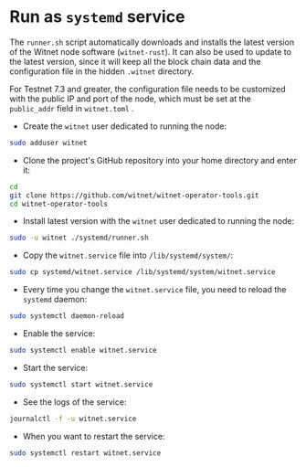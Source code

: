 # Run as `systemd` service

The `runner.sh` script automatically downloads and installs the latest version of the Witnet node software (`witnet-rust`). It can also be used to update to the latest version, since it will keep all the block chain data and the configuration file in the hidden `.witnet` directory.

For Testnet 7.3 and greater, the configuration file needs to be customized with the public IP and port of the node, which must be set at the `public_addr` field in `witnet.toml` .

* Create the `witnet` user dedicated to running the node:

```sh
sudo adduser witnet
```

* Clone the project's GitHub repository into your home directory and enter it:

```sh
cd
git clone https://github.com/witnet/witnet-operator-tools.git
cd witnet-operator-tools
```

* Install latest version with the `witnet` user dedicated to running the node:

```sh
sudo -u witnet ./systemd/runner.sh
```

* Copy the `witnet.service` file into `/lib/systemd/system/`:

```sh
sudo cp systemd/witnet.service /lib/systemd/system/witnet.service
```

* Every time you change the `witnet.service` file, you need to reload the `systemd` daemon:

```sh
sudo systemctl daemon-reload
```

* Enable the service:

```sh
sudo systemctl enable witnet.service
```

* Start the service:

```sh
sudo systemctl start witnet.service
```

* See the logs of the service:

```sh
journalctl -f -u witnet.service
```

* When you want to restart the service:

```sh
sudo systemctl restart witnet.service
```
